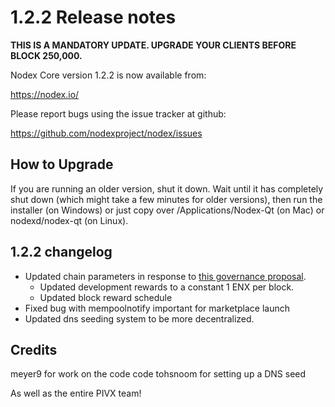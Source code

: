 1.2.2 Release notes
====================

**THIS IS A MANDATORY UPDATE. UPGRADE YOUR CLIENTS BEFORE BLOCK 250,000.**

Nodex Core version 1.2.2 is now available from:

  https://nodex.io/

Please report bugs using the issue tracker at github:

  https://github.com/nodexproject/nodex/issues


How to Upgrade
--------------

If you are running an older version, shut it down. Wait until it has completely
shut down (which might take a few minutes for older versions), then run the
installer (on Windows) or just copy over /Applications/Nodex-Qt (on Mac) or
nodexd/nodex-qt (on Linux).


1.2.2 changelog
----------------

- Updated chain parameters in response to [this governance proposal](https://forum.nodex.io/t/block-reward-extension/81).
  - Updated development rewards to a constant 1 ENX per block.
  - Updated block reward schedule
- Fixed bug with mempoolnotify important for marketplace launch
- Updated dns seeding system to be more decentralized.


Credits
--------

meyer9 for work on the code code
tohsnoom for setting up a DNS seed

As well as the entire PIVX team!